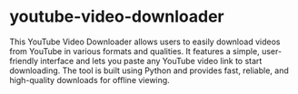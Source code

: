 # youtube-video-downloader
This YouTube Video Downloader allows users to easily download videos from YouTube in various formats and qualities. It features a simple, user-friendly interface and lets you paste any YouTube video link to start downloading. The tool is built using Python and provides fast, reliable, and high-quality downloads for offline viewing.
